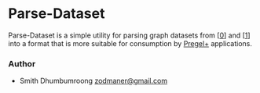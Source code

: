 # Parse-Dataset #

Parse-Dataset is a simple utility for parsing graph datasets from [[0](https://an.kaist.ac.kr/traces/WWW2010.html)] and [[1](http://snap.stanford.edu/data/index.html)] into a format that is more suitable for consumption by [Pregel+](http://www.cse.cuhk.edu.hk/pregelplus/) applications.

### Author ###

* Smith Dhumbumroong <zodmaner@gmail.com>
